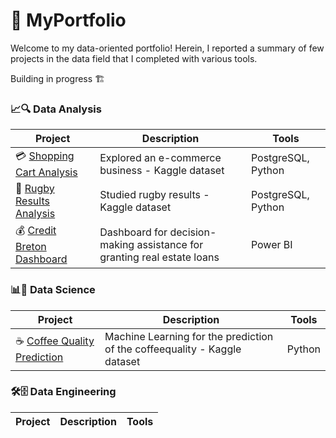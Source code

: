 # 💼 MyPortfolio

Welcome to my data-oriented portfolio! Herein, I reported a summary of few projects in the data field that I completed with various tools. 

Building in progress 🏗️

### 📈🔍 Data Analysis

| Project | Description | Tools |
|---|---|---|
| 💳 [Shopping Cart Analysis](https://github.com/wlafargue/Project-Shopping_Cart_Analysis) | Explored an e-commerce business - Kaggle dataset | PostgreSQL, Python |
| 🏉 [Rugby Results Analysis](https://github.com/wlafargue/Project-International_Rugby_Results) | Studied rugby results - Kaggle dataset | PostgreSQL, Python |
| 💰 [Credit Breton Dashboard](https://github.com/wlafargue/Project-Credit_Breton) | Dashboard for decision-making assistance for granting real estate loans | Power BI |


### 📊🧠 Data Science

| Project | Description | Tools |
|---|---|---|
| ☕️ [Coffee Quality Prediction](https://github.com/wlafargue/Project-Coffee_Quality) | Machine Learning for the prediction of the coffeequality - Kaggle dataset | Python |


### 🛠️🗄️ Data Engineering

| Project | Description | Tools |
|---|---|---|
